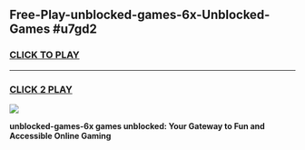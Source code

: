 
## Free-Play-unblocked-games-6x-Unblocked-Games #u7gd2
<h3>
<a href="https://news.freeplayer.one?title=unblocked-games-6x&ref=8M">CLICK TO PLAY</a></h3>
<hr>

<h3>
<a href="https://news.freeplayer.one?title=unblocked-games-6x&ref=8M">CLICK 2 PLAY</a>
  
</h3>

<a href="https://news.freeplayer.one?title=unblocked-games-6x&ref=8M"><img src="https://clearcache.store/games.png"></a>


**unblocked-games-6x games unblocked: Your Gateway to Fun and Accessible Online Gaming**
